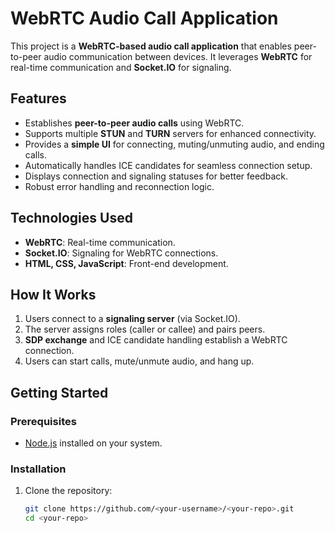 # WebRTC Audio Call Application

This project is a **WebRTC-based audio call application** that enables peer-to-peer audio communication between devices. It leverages **WebRTC** for real-time communication and **Socket.IO** for signaling.

## Features
- Establishes **peer-to-peer audio calls** using WebRTC.
- Supports multiple **STUN** and **TURN** servers for enhanced connectivity.
- Provides a **simple UI** for connecting, muting/unmuting audio, and ending calls.
- Automatically handles ICE candidates for seamless connection setup.
- Displays connection and signaling statuses for better feedback.
- Robust error handling and reconnection logic.

## Technologies Used
- **WebRTC**: Real-time communication.
- **Socket.IO**: Signaling for WebRTC connections.
- **HTML, CSS, JavaScript**: Front-end development.

## How It Works
1. Users connect to a **signaling server** (via Socket.IO).
2. The server assigns roles (caller or callee) and pairs peers.
3. **SDP exchange** and ICE candidate handling establish a WebRTC connection.
4. Users can start calls, mute/unmute audio, and hang up.

## Getting Started

### Prerequisites
- [Node.js](https://nodejs.org/) installed on your system.

### Installation
1. Clone the repository:
   ```bash
   git clone https://github.com/<your-username>/<your-repo>.git
   cd <your-repo>
